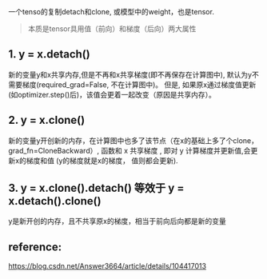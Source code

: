 一个tenso的复制detach和clone, 或模型中的weight，也是tensor.

>本质是tensor具用值（前向）和梯度（后向）两大属性

## 1. y = x.detach()
新的变量y和x共享内存,但是不再和x共享梯度(即不再保存在计算图中), 默认为y不需要梯度(required_grad=False, 不在计算图中)。 但是, 如果原x通过梯度值更新(如optimizer.step()后)，该值会更着一起改变（原因是共享内存）。

## 2. y = x.clone()
新的变量y开创新的内存，在计算图中也多了该节点（在x的基础上多了个clone，grad_fn=CloneBackward）, <CloneBackward>函数和 x 共享梯度 , 即对 y 计算梯度并更新值,会更新x的梯度和值 (y的梯度就是x的梯度， 值则都会更新).

## 3. y = x.clone().detach() 等效于  y = x.detach().clone()
y是新开创的内存，且不共享原x的梯度，相当于前向后向都是新的变量

## reference:
https://blog.csdn.net/Answer3664/article/details/104417013
